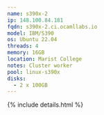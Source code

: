 ```yaml
---
name: s390x-2
ip: 148.100.84.181
fqdn: s390x-2.ci.ocamllabs.io
model: IBM/S390
os: Ubuntu 22.04
threads: 4
memory: 16GB
location: Marist College
notes: Cluster worker
pool: linux-s390x
disks:
  - 2 x 100GB
---
```

{% include details.html %} 

